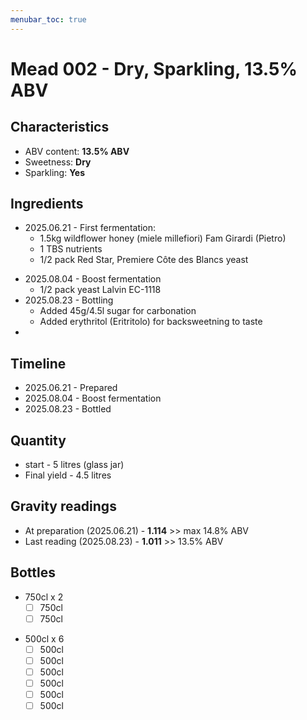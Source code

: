 ```yaml
---
menubar_toc: true
---
```


# Mead 002 - Dry, Sparkling, 13.5% ABV

## Characteristics
* ABV content: **13.5% ABV**
* Sweetness: **Dry**
* Sparkling: **Yes**

## Ingredients
* 2025.06.21 - First fermentation: 
     - 1.5kg wildflower honey (miele millefiori) Fam Girardi (Pietro)
     - 1 TBS nutrients
     - 1/2 pack Red Star, Premiere Côte des Blancs yeast
 - 2025.08.04 - Boost fermentation
     - 1/2 pack yeast Lalvin EC-1118
 - 2025.08.23 - Bottling
     - Added 45g/4.5l sugar for carbonation
     - Added erythritol (Eritritolo) for backsweetning to taste
- 
## Timeline
* 2025.06.21 - Prepared
* 2025.08.04 - Boost fermentation
* 2025.08.23 - Bottled

## Quantity
* start - 5 litres (glass jar)
* Final yield - 4.5 litres 

## Gravity readings
* At preparation (2025.06.21) - **1.114** >> max 14.8% ABV
* Last reading (2025.08.23) - **1.011** >> 13.5% ABV

## Bottles
* 750cl x 2
    - [ ] 750cl
    - [ ] 750cl
+ 500cl x 6
    + [ ] 500cl
    + [ ] 500cl
    + [ ] 500cl
    + [ ] 500cl
    + [ ] 500cl
    + [ ] 500cl
